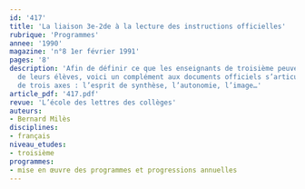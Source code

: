 ```yaml
---
id: '417'
title: 'La liaison 3e-2de à la lecture des instructions officielles'
rubrique: 'Programmes'
annee: '1990'
magazine: 'n°8 1er février 1991'
pages: '8'
description: 'Afin de définir ce que les enseignants de troisième peuvent exiger
  de leurs élèves, voici un complément aux documents officiels s’articulant autour
  de trois axes : l’esprit de synthèse, l’autonomie, l’image…'
article_pdf: '417.pdf'
revue: 'L’école des lettres des collèges'
auteurs:
- Bernard Milès
disciplines:
- français
niveau_etudes:
- troisième
programmes:
- mise en œuvre des programmes et progressions annuelles
---
```


